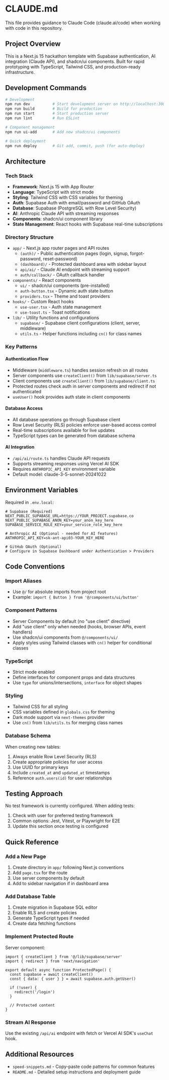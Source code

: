 # CLAUDE.md

This file provides guidance to Claude Code (claude.ai/code) when working with code in this repository.

## Project Overview

This is a Next.js 15 hackathon template with Supabase authentication, AI integration (Claude API), and shadcn/ui components. Built for rapid prototyping with TypeScript, Tailwind CSS, and production-ready infrastructure.

## Development Commands

```bash
# Development
npm run dev          # Start development server on http://localhost:3000
npm run build        # Build for production
npm run start        # Start production server
npm run lint         # Run ESLint

# Component management
npm run ui-add       # Add new shadcn/ui components

# Quick deployment
npm run deploy       # Git add, commit, push (for auto-deploy)
```

## Architecture

### Tech Stack
- **Framework**: Next.js 15 with App Router
- **Language**: TypeScript with strict mode
- **Styling**: Tailwind CSS with CSS variables for theming
- **Auth**: Supabase Auth with email/password and GitHub OAuth
- **Database**: Supabase (PostgreSQL with Row Level Security)
- **AI**: Anthropic Claude API with streaming responses
- **Components**: shadcn/ui component library
- **State Management**: React hooks with Supabase real-time subscriptions

### Directory Structure
- `app/` - Next.js app router pages and API routes
  - `(auth)/` - Public authentication pages (login, signup, forgot-password, reset-password)
  - `(dashboard)/` - Protected dashboard area with sidebar layout
  - `api/ai/` - Claude AI endpoint with streaming support
  - `auth/callback/` - OAuth callback handler
- `components/` - React components
  - `ui/` - shadcn/ui components (pre-installed)
  - `auth-button.tsx` - Dynamic auth state button
  - `providers.tsx` - Theme and toast providers
- `hooks/` - Custom React hooks
  - `use-user.tsx` - Auth state management
  - `use-toast.ts` - Toast notifications
- `lib/` - Utility functions and configurations
  - `supabase/` - Supabase client configurations (client, server, middleware)
  - `utils.ts` - Helper functions including `cn()` for class names

### Key Patterns

#### Authentication Flow
- Middleware (`middleware.ts`) handles session refresh on all routes
- Server components use `createClient()` from `lib/supabase/server.ts`
- Client components use `createClient()` from `lib/supabase/client.ts`
- Protected routes check auth in server components and redirect if not authenticated
- `useUser()` hook provides auth state in client components

#### Database Access
- All database operations go through Supabase client
- Row Level Security (RLS) policies enforce user-based access control
- Real-time subscriptions available for live updates
- TypeScript types can be generated from database schema

#### AI Integration
- `/api/ai/route.ts` handles Claude API requests
- Supports streaming responses using Vercel AI SDK
- Requires `ANTHROPIC_API_KEY` environment variable
- Default model: claude-3-5-sonnet-20241022

## Environment Variables

Required in `.env.local`:
```env
# Supabase (Required)
NEXT_PUBLIC_SUPABASE_URL=https://YOUR_PROJECT.supabase.co
NEXT_PUBLIC_SUPABASE_ANON_KEY=your_anon_key_here
SUPABASE_SERVICE_ROLE_KEY=your_service_role_key_here

# Anthropic AI (Optional - needed for AI features)
ANTHROPIC_API_KEY=sk-ant-api03-YOUR_KEY_HERE

# GitHub OAuth (Optional)
# Configure in Supabase Dashboard under Authentication > Providers
```

## Code Conventions

### Import Aliases
- Use `@/` for absolute imports from project root
- Example: `import { Button } from '@/components/ui/button'`

### Component Patterns
- Server Components by default (no "use client" directive)
- Add "use client" only when needed (hooks, browser APIs, event handlers)
- Use shadcn/ui components from `@/components/ui/`
- Apply styles using Tailwind classes with `cn()` helper for conditional classes

### TypeScript
- Strict mode enabled
- Define interfaces for component props and data structures
- Use `type` for unions/intersections, `interface` for object shapes

### Styling
- Tailwind CSS for all styling
- CSS variables defined in `globals.css` for theming
- Dark mode support via `next-themes` provider
- Use `cn()` from `lib/utils.ts` for merging class names

### Database Schema
When creating new tables:
1. Always enable Row Level Security (RLS)
2. Create appropriate policies for user access
3. Use UUID for primary keys
4. Include `created_at` and `updated_at` timestamps
5. Reference `auth.users(id)` for user relationships

## Testing Approach

No test framework is currently configured. When adding tests:
1. Check with user for preferred testing framework
2. Common options: Jest, Vitest, or Playwright for E2E
3. Update this section once testing is configured

## Quick Reference

### Add a New Page
1. Create directory in `app/` following Next.js conventions
2. Add `page.tsx` for the route
3. Use server components by default
4. Add to sidebar navigation if in dashboard area

### Add Database Table
1. Create migration in Supabase SQL editor
2. Enable RLS and create policies
3. Generate TypeScript types if needed
4. Create data fetching functions

### Implement Protected Route
Server component:
```tsx
import { createClient } from '@/lib/supabase/server'
import { redirect } from 'next/navigation'

export default async function ProtectedPage() {
  const supabase = await createClient()
  const { data: { user } } = await supabase.auth.getUser()
  
  if (!user) {
    redirect('/login')
  }
  
  // Protected content
}
```

### Stream AI Response
Use the existing `/api/ai` endpoint with fetch or Vercel AI SDK's `useChat` hook.

## Additional Resources

- `speed-snippets.md` - Copy-paste code patterns for common features
- `README.md` - Detailed setup instructions and deployment guide